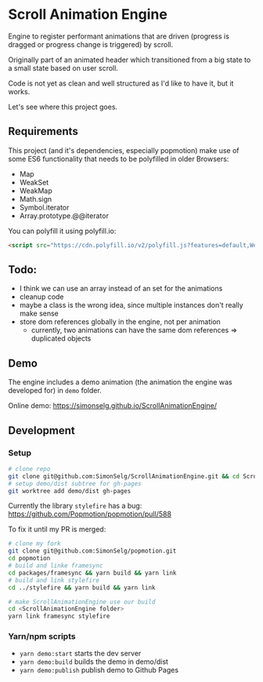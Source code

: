 # Scroll Animation Engine

Engine to register performant animations that are driven (progress is dragged or progress change is triggered) by scroll.

Originally part of an animated header which transitioned from a big state to a small state based on user scroll.

Code is not yet as clean and well structured as I'd like to have it, but it works.

Let's see where this project goes.

## Requirements

This project (and it's dependencies, especially popmotion) make use of some ES6 functionality that needs to be polyfilled in older Browsers:
- Map
- WeakSet
- WeakMap
- Math.sign
- Symbol.iterator
- Array.prototype.@@iterator


You can polyfill it using polyfill.io:
```html
<script src="https://cdn.polyfill.io/v2/polyfill.js?features=default,WeakSet,WeakMap,Math.sign,Symbol.iterator,Array.prototype.@@iterator"></script>
```

## Todo:

- I think we can use an array instead of an set for the animations
- cleanup code
- maybe a class is the wrong idea, since multiple instances don't really make sense
- store dom references globally in the engine, not per animation
    - currently, two animations can have the same dom references => duplicated objects

## Demo

The engine includes a demo animation (the animation the engine was developed for) in `demo` folder. 

Online demo: https://simonselg.github.io/ScrollAnimationEngine/

## Development

### Setup

```bash
# clone repo
git clone git@github.com:SimonSelg/ScrollAnimationEngine.git && cd ScrollAnimationEngine
# setup demo/dist subtree for gh-pages
git worktree add demo/dist gh-pages
```

Currently the library `stylefire` has a bug: https://github.com/Popmotion/popmotion/pull/588

To fix it until my PR is merged:

```bash
# clone my fork
git clone git@github.com:SimonSelg/popmotion.git
cd popmotion
# build and linke framesync
cd packages/framesync && yarn build && yarn link 
# build and link stylefire
cd ../stylefire && yarn build && yarn link

# make ScrollAnimationEngine use our build
cd <ScrollAnimationEngine folder>
yarn link framesync stylefire
```

### Yarn/npm scripts
- `yarn demo:start` starts the dev server
- `yarn demo:build` builds the demo in demo/dist
- `yarn demo:publish` publish demo to Github Pages
